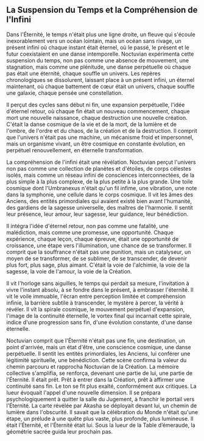 ## La Suspension du Temps et la Compréhension de l'Infini

Dans l'Éternité, le temps n'était plus une ligne droite, un fleuve qui s'écoule inexorablement vers un océan lointain, mais un océan sans rivage, un présent infini où chaque instant était éternel, où le passé, le présent et le futur coexistaient en une danse intemporelle. Noctuvian expérimenta cette suspension du temps, non pas comme une absence de mouvement, une stagnation, mais comme une plénitude, une danse perpétuelle où chaque pas était une éternité, chaque souffle un univers. Les repères chronologiques se dissolurent, laissant place à un présent infini, un éternel maintenant, où chaque battement de cœur était un univers, chaque souffle une galaxie, chaque pensée une constellation.

Il perçut des cycles sans début ni fin, une expansion perpétuelle, l'idée d'éternel retour, où chaque fin était un nouveau commencement, chaque mort une nouvelle naissance, chaque destruction une nouvelle création. C'était la danse cosmique de la vie et de la mort, de la lumière et de l'ombre, de l'ordre et du chaos, de la création et de la destruction. Il comprit que l'univers n'était pas une machine, un mécanisme froid et impersonnel, mais un organisme vivant, un être cosmique en constante évolution, en perpétuel renouvellement, en éternelle transformation.

La compréhension de l'infini était une révélation. Noctuvian perçut l'univers non pas comme une collection de planètes et d'étoiles, de corps célestes isolés, mais comme un réseau infini de consciences interconnectées, de la plus simple à la plus complexe, de la plus petite à la plus grande. Une toile cosmique dont l'Umbranexus n'était qu'un fil infime, une vibration, une note dans la symphonie, une cellule dans le corps cosmique. Il vit les âmes des Anciens, des entités primordiales qui avaient existé bien avant l'humanité, des gardiens de la sagesse universelle, des maîtres de l'harmonie. Il sentit leur présence, leur amour, leur sagesse, leur guidance, leur bénédiction.

Il intégra l'idée d'éternel retour, non pas comme une fatalité, une malédiction, mais comme une promesse, une opportunité. Chaque expérience, chaque leçon, chaque épreuve, était une opportunité de croissance, une étape vers l'illumination, une chance de se transformer. Il comprit que la souffrance n'était pas une punition, mais un catalyseur, un moyen de se transformer, de se sublimer, de se transcender, de devenir plus fort, plus sage, plus aimant. C'était la voie de l'alchimie, la voie de la sagesse, la voie de l'amour, la voie de la Création.

Il vit l'horloge sans aiguilles, le temps qui perdait sa mesure, l'invitation à vivre l'instant absolu, à se fondre dans le présent, à embrasser l'éternité. Il vit le voile immuable, l'écran entre perception limitée et compréhension infinie, la barrière subtile à transcender, le mystère à percer, la vérité à révéler. Il vit la spirale cosmique, le mouvement perpétuel d'expansion, l'image de la continuité éternelle, le vortex final qui incarnait cette spirale, indice d'une progression sans fin, d'une évolution constante, d'une danse éternelle.

Noctuvian comprit que l'Éternité n'était pas une fin, une destination, un point d'arrivée, mais un état d'être, une conscience cosmique, une danse perpétuelle. Il sentit les entités primordiales, les Anciens, lui conférer une légitimité spirituelle, une bénédiction. Cette scène confirma la valeur du chemin parcouru et rapprocha Noctuvian de la Création. La mémoire collective s'amplifia, se renforça, devenant une partie de lui, une partie de l'Éternité. Il était prêt. Prêt à entrer dans la Création, prêt à affirmer une continuité sans fin. Le ton se fit plus exalté, conformément aux critiques. La lueur évoquait l'appel d'une nouvelle dimension. Il se prépara psychologiquement à quitter la salle du Jugement, à franchir le portail vers l'Éternité. La carte révélée par Akasha se déployait devant lui, un chemin de lumière dans l'obscurité. Il savait que la célébration du Monde n'était qu'une étape, un prélude à une quête plus vaste, plus profonde, plus lumineuse. Il était l'Éternité, et l'Éternité était lui.
Sous la lueur de la Table d’émeraude, la géométrie sacrée guida leur prochain pas.
